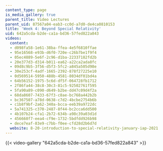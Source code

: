 ```yaml
---
content_type: page
is_media_gallery: true
parent_title: Video Lectures
parent_uid: 87567a04-eab3-cc0d-a7d0-de4ca0810153
title: 'Week 4: Beyond Special Relativity'
uid: 642a5cda-b2de-ca1a-bd36-57fed822a843
videos:
  content:
  - d098fa58-1e61-38ba-ffea-4e5f6810ffae
  - 95e16568-e93b-d6f0-720e-c26b7be1f9f4
  - 05ec4889-5e6f-2c96-d1ba-22337182fd2b
  - 20e377d3-d314-b011-ea62-a22ca2ada8fc
  - 09d8c9b5-3f56-d5f3-5fc2-a845a505d98e
  - 30e253cf-4adf-1665-2392-878f27225e10
  - 0d569514-5950-488b-4581-8034df01bd4a
  - 64b56152-1975-5c6d-df5f-064728fb1712
  - 2f86fa44-38c8-30c3-81c5-92502761f595
  - 5fa90a89-c090-d649-b2be-dd47c09d4f2a
  - 68da8607-7433-67f3-c8ae-bc768a442b2b
  - bc367507-a78d-0638-c7d2-4bcbe2754b6b
  - c1b8f9bf-2a62-340a-bcca-eeb39a9722dc
  - 5a741325-c370-2487-8f44-bc2cca6dd500
  - 4b107b24-cfa1-2b72-634b-a98c39a03d1d
  - 456660f7-eea4-cf9e-1732-5bdfdd926b98
  - dece7eaf-83e9-c7bb-f0ee-cfd28d2b6d7d
  website: 8-20-introduction-to-special-relativity-january-iap-2021
---
```



{{< video-gallery "642a5cda-b2de-ca1a-bd36-57fed822a843" >}}

